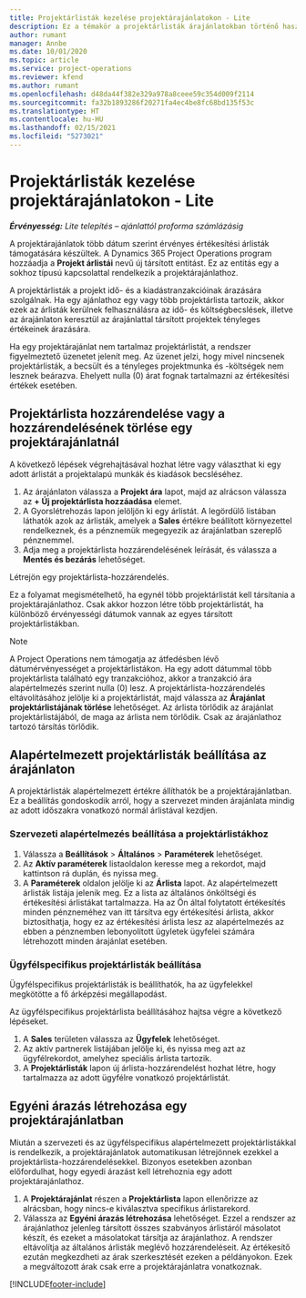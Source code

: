 ```yaml
---
title: Projektárlisták kezelése projektárajánlatokon - Lite
description: Ez a témakör a projektárlisták árajánlatokban történő használatát ismerteti. (Sales)
author: rumant
manager: Annbe
ms.date: 10/01/2020
ms.topic: article
ms.service: project-operations
ms.reviewer: kfend
ms.author: rumant
ms.openlocfilehash: d48da44f382e329a978a8ceee59c354d009f2114
ms.sourcegitcommit: fa32b1893286f20271fa4ec4be8fc68bd135f53c
ms.translationtype: HT
ms.contentlocale: hu-HU
ms.lasthandoff: 02/15/2021
ms.locfileid: "5273021"
---
```

# <a name="manage-project-price-lists-on-project-quotes---lite"></a>Projektárlisták kezelése projektárajánlatokon - Lite

_**Érvényesség:** Lite telepítés – ajánlattól proforma számlázásig_

A projektárajánlatok több dátum szerint érvényes értékesítési árlisták támogatására készültek. A Dynamics 365 Project Operations program hozzáadja a **Projekt árlistái** nevű új társított entitást. Ez az entitás egy a sokhoz típusú kapcsolattal rendelkezik a projektárajánlathoz.

A projektárlisták a projekt idő- és a kiadástranzakcióinak árazására szolgálnak. Ha egy ajánlathoz egy vagy több projektárlista tartozik, akkor ezek az árlisták kerülnek felhasználásra az idő- és költségbecslések, illetve az árajánlaton keresztül az árajánlattal társított projektek tényleges értékeinek árazására.

Ha egy projektárajánlat nem tartalmaz projektárlistát, a rendszer figyelmeztető üzenetet jelenít meg. Az üzenet jelzi, hogy mivel nincsenek projektárlisták, a becsült és a tényleges projektmunka és -költségek nem lesznek beárazva. Ehelyett nulla (0) árat fognak tartalmazni az értékesítési értékek esetében.

## <a name="associate-or-disassociate-a-project-price-list-on-a-project-quote"></a>Projektárlista hozzárendelése vagy a hozzárendelésének törlése egy projektárajánlatnál

A következő lépések végrehajtásával hozhat létre vagy választhat ki egy adott árlistát a projektalapú munkák és kiadások becsléséhez.

1. Az árajánlaton válassza a **Projekt ára** lapot, majd az alrácson válassza az **+ Új projektárlista hozzáadása** elemet.
2. A Gyorslétrehozás lapon jelöljön ki egy árlistát. A legördülő listában láthatók azok az árlisták, amelyek a **Sales** értékre beállított környezettel rendelkeznek, és a pénznemük megegyezik az árajánlatban szereplő pénznemmel.
4. Adja meg a projektárlista hozzárendelésének leírását, és válassza a **Mentés és bezárás** lehetőséget.

Létrejön egy projektárlista-hozzárendelés.

Ez a folyamat megismételhető, ha egynél több projektárlistát kell társítania a projektárajánlathoz. Csak akkor hozzon létre több projektárlistát, ha különböző érvényességi dátumok vannak az egyes társított projektárlistákban.

> [!NOTE]
> A Project Operations nem támogatja az átfedésben lévő dátumérvényességet a projektárlistákon. Ha egy adott dátummal több projektárlista található egy tranzakcióhoz, akkor a tranzakció ára alapértelmezés szerint nulla (0) lesz.
A projektárlista-hozzárendelés eltávolításához jelölje ki a projektárlistát, majd válassza az **Árajánlat projektárlistájának törlése** lehetőséget. Az árlista törlődik az árajánlat projektárlistájából, de maga az árlista nem törlődik. Csak az árajánlathoz tartozó társítás törlődik.

## <a name="set-up-default-project-price-lists-on-a-quote"></a>Alapértelmezett projektárlisták beállítása az árajánlaton

A projektárlisták alapértelmezett értékre állíthatók be a projektárajánlatban. Ez a beállítás gondoskodik arról, hogy a szervezet minden árajánlata mindig az adott időszakra vonatkozó normál árlistával kezdjen.

### <a name="set-up-organizational-default-for-project-price-lists"></a>Szervezeti alapértelmezés beállítása a projektárlistákhoz

1. Válassza a **Beállítások** > **Általános** > **Paraméterek** lehetőséget.
2. Az **Aktív paraméterek** listaoldalon keresse meg a rekordot, majd kattintson rá duplán, és nyissa meg. 
3. A **Paraméterek** oldalon jelölje ki az **Árlista** lapot. Az alapértelmezett árlisták listája jelenik meg. Ez a lista az általános önköltségi és értékesítési árlistákat tartalmazza. Ha az Ön által folytatott értékesítés minden pénzneméhez van itt társítva egy értékesítési árlista, akkor biztosíthatja, hogy ez az értékesítési árlista lesz az alapértelmezés az ebben a pénznemben lebonyolított ügyletek ügyfelei számára létrehozott minden árajánlat esetében.

### <a name="set-up-customer-specific-project-price-lists"></a>Ügyfélspecifikus projektárlisták beállítása

Ügyfélspecifikus projektárlisták is beállíthatók, ha az ügyfelekkel megkötötte a fő árképzési megállapodást.

Az ügyfélspecifikus projektárlista beállításához hajtsa végre a következő lépéseket.

1. A **Sales** területen válassza az **Ügyfelek** lehetőséget.
2. Az aktív partnerek listájában jelölje ki, és nyissa meg azt az ügyfélrekordot, amelyhez speciális árlista tartozik.
3. A **Projektárlisták** lapon új árlista-hozzárendelést hozhat létre, hogy tartalmazza az adott ügyfélre vonatkozó projektárlistát.

## <a name="create-custom-pricing-on-a-project-quote"></a>Egyéni árazás létrehozása egy projektárajánlatban

Miután a szervezeti és az ügyfélspecifikus alapértelmezett projektárlistákkal is rendelkezik, a projektárajánlatok automatikusan létrejönnek ezekkel a projektárlista-hozzárendelésekkel. Bizonyos esetekben azonban előfordulhat, hogy egyedi árazást kell létrehoznia egy adott projektárajánlathoz. 

1. A **Projektárajánlat** részen a **Projektárlista** lapon ellenőrizze az alrácsban, hogy nincs-e kiválasztva specifikus árlistarekord.
2. Válassza az **Egyéni árazás létrehozása** lehetőséget. Ezzel a rendszer az árajánlathoz jelenleg társított összes szabványos árlistáról másolatot készít, és ezeket a másolatokat társítja az árajánlathoz. A rendszer eltávolítja az általános árlisták meglévő hozzárendeléseit. Az értékesítő ezután megkezdheti az árak szerkesztését ezeken a példányokon. Ezek a megváltozott árak csak erre a projektárajánlatra vonatkoznak.


[!INCLUDE[footer-include](../../includes/footer-banner.md)]